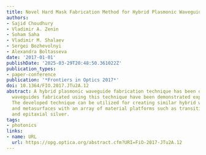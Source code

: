 ```yaml
---
title: Novel Hard Mask Fabrication Method for Hybrid Plasmonic Waveguide and Metasurfaces
authors:
- Sajid Choudhury
- Vladimir A. Zenin
- Soham Saha
- Vladimir M. Shalaev
- Sergei Bozhevolnyi
- Alexandra Boltasseva
date: '2017-01-01'
publishDate: '2025-03-29T20:48:50.361022Z'
publication_types:
- paper-conference
publication: '*Frontiers in Optics 2017*'
doi: 10.1364/FIO.2017.JTu2A.12
abstract: A hybrid plasmonic waveguide fabrication technique has been developed and
  waveguides fabricated using this technique have been demonstrated experimentally.
  The developed technique can be utilized for creating similar hybrid waveguide structures
  and metasurfaces with an array of material platforms such as transition metal nitrides
  and epitaxial silver.
tags:
- photonics
links:
- name: URL
  url: https://opg.optica.org/abstract.cfm?URI=FiO-2017-JTu2A.12
---
```

